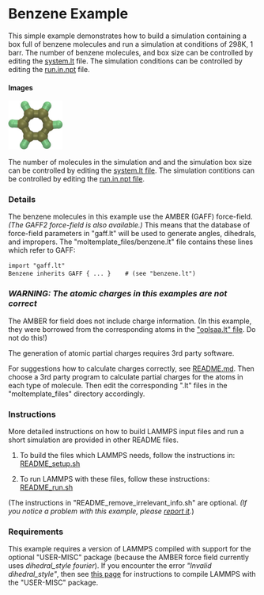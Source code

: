 Benzene Example
===================
This simple example demonstrates how to build a simulation containing a box full of benzene molecules and run a simulation at conditions of 298K, 1 barr.  The number of benzene molecules, and box size can be controlled by editing the [system.lt](./moltemplate_files/system.lt) file.  The simulation conditions can be controlled by editing the [run.in.npt](./run.in.npt) file.


#### Images

<img src="images/benzene.jpg" width=110>

The number of molecules in the simulation and and the simulation box size can be controlled by editing the [system.lt file](moltemplate_files/system.lt).  The simulation contitions can be controlled by editing the [run.in.npt file](run.in.npt).


### Details 

The benzene molecules in this example use the AMBER (GAFF) force-field.  *(The GAFF2 force-field is also available.)*  This means that the database of force-field parameters in "gaff.lt" will be used to generate angles, dihedrals, and impropers.  The "moltemplate_files/benzene.lt" file contains these lines which refer to GAFF:

```
import "gaff.lt"
Benzene inherits GAFF { ... }    # (see "benzene.lt")
```


### *WARNING: The atomic charges in this examples are not correct*

The AMBER for field does not include charge information.  (In this example, they were borrowed from the corresponding atoms in the ["oplsaa.lt" file](../../../../moltemplate/force_fields/oplsaa.lt).  Do not do this!)

The generation of atomic partial charges requires 3rd party software.

For suggestions how to calculate charges correctly, see [README.md](../README.md).  Then choose a 3rd party program to calculate partial charges for the atoms in each type of molecule.  Then edit the corresponding ".lt" files in the "moltemplate_files" directory accordingly.


### Instructions

More detailed instructions on how to build LAMMPS input files and
run a short simulation are provided in other README files.

1) To build the files which LAMMPS needs, follow the instructions in:
[README_setup.sh](README_setup.sh)

2) To run LAMMPS with these files, follow these instructions:
[README_run.sh](README_run.sh)

(The instructions in "README_remove_irrelevant_info.sh" are optional.  *(If you notice a problem with this example, please [report it](../README.md).*)


### Requirements

This example requires a version of LAMMPS compiled with support for the optional "USER-MISC" package (because the AMBER force field currently uses *dihedral_style fourier*).  If you encounter the error *"Invalid dihedral_style"*, then see [this page](https://lammps.sandia.gov/doc/Build_package.html) for instructions to compile LAMMPS with the "USER-MISC" package.
